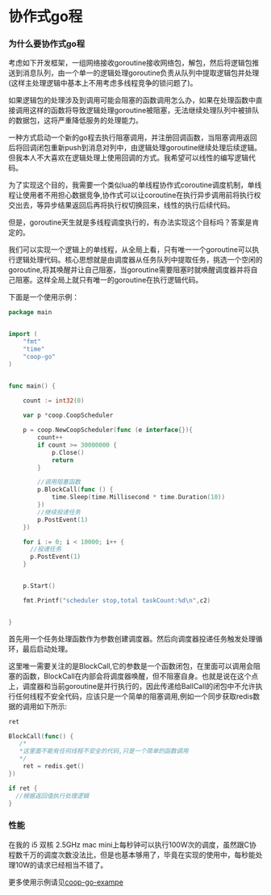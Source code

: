 # 协作式go程

### 为什么要协作式go程

考虑如下开发框架，一组网络接收goroutine接收网络包，解包，然后将逻辑包推送到消息队列，由一个单一的逻辑处理goroutine负责从队列中提取逻辑包并处理(这样主处理逻辑中基本上不用考虑多线程竞争的锁问题了)。

如果逻辑包的处理涉及到调用可能会阻塞的函数调用怎么办，如果在处理函数中直接调用这样的函数将导致逻辑处理goroutine被阻塞，无法继续处理队列中被排队的数据包，这将严重降低服务的处理能力。

一种方式启动一个新的go程去执行阻塞调用，并注册回调函数，当阻塞调用返回后将回调闭包重新push到消息对列中，由逻辑处理goroutine继续处理后续逻辑。但我本人不大喜欢在逻辑处理上使用回调的方式。我希望可以线性的编写逻辑代码。

为了实现这个目的，我需要一个类似lua的单线程协作式coroutine调度机制，单线程让使用者不用担心数据竞争,协作式可以让coroutine在执行异步调用前将执行权交出去，等异步结果返回后再将执行权切换回来，线性的执行后续代码。

但是，goroutine天生就是多线程调度执行的，有办法实现这个目标吗？答案是肯定的。

我们可以实现一个逻辑上的单线程，从全局上看，只有唯一一个goroutine可以执行逻辑处理代码。核心思想就是由调度器从任务队列中提取任务，挑选一个空闲的goroutine,将其唤醒并让自己阻塞，当goroutine需要阻塞时就唤醒调度器并将自己阻塞。这样全局上就只有唯一的goroutine在执行逻辑代码。



下面是一个使用示例：

~~~go
package main


import (
	"fmt"
	"time"
	"coop-go"
)


func main() {

	count := int32(0)
	
	var p *coop.CoopScheduler

	p = coop.NewCoopScheduler(func (e interface{}){
		count++
		if count >= 30000000 {
			p.Close()
			return
		}

      	//调用阻塞函数
		p.BlockCall(func () {
			time.Sleep(time.Millisecond * time.Duration(10))
		})
		//继续投递任务
		p.PostEvent(1)
	})

	for i := 0; i < 10000; i++ {
	  //投递任务	
      p.PostEvent(1)
	}


	p.Start()

	fmt.Printf("scheduler stop,total taskCount:%d\n",c2)


}
~~~



首先用一个任务处理函数作为参数创建调度器。然后向调度器投递任务触发处理循环，最后启动处理。

这里唯一需要关注的是BlockCall,它的参数是一个函数闭包，在里面可以调用会阻塞的函数，BlockCall在内部会将调度器唤醒，但不阻塞自身。也就是说在这个点上，调度器和当前goroutine是并行执行的，因此传递给BallCall的闭包中不允许执行任何线程不安全代码，应该只是一个简单的阻塞调用,例如一个同步获取redis数据的调用如下所示:

~~~go
ret

BlockCall(func() {
   /*
   *这里面不能有任何线程不安全的代码,只是一个简单的函数调用
   */  
	ret = redis.get()
})

if ret {
  //根据返回值执行处理逻辑
}
~~~



### 性能

在我的 i5 双核 2.5GHz mac mini上每秒钟可以执行100W次的调度，虽然跟C协程数千万的调度次数没法比，但是也基本够用了，毕竟在实现的使用中，每秒能处理10W的请求已经相当不错了。


更多使用示例请见[coop-go-exampe](https://github.com/sniperHW/coop-go-example)






